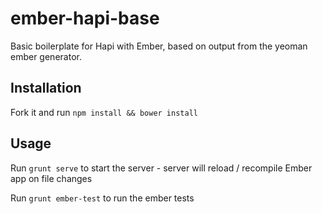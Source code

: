 # ember-hapi-base
Basic boilerplate for Hapi with Ember, based on output from the yeoman ember generator.

## Installation
Fork it and run `npm install && bower install`

## Usage

Run `grunt serve` to start the server - server will reload / recompile Ember app on file changes

Run `grunt ember-test` to run the ember tests
